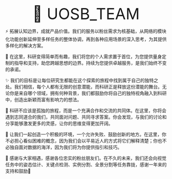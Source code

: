 <div align="center" ><font size='70'>🚀 UOSB_TEAM </font> 
</div>

⚡ 拓展认知边界，成就产品价值。我们的服务以粉丝需求为核基础，从网络的模块化功能创新延伸至多样任务的整体协调，再到各种应用场景的深入思考，为其提供多样化的解决方案。

🎊 在这里，科研变得简单而有趣，我们将您的个人需求置于首位，为您提供量身定制的指导和支持，助您跨越思想的边界。持续为您提供卓越服务，是我们始终不变的承诺。

✨ 我们的目标是让每位研究生都能在这个探索的旅程中找到属于自己的独特之处。我们相信，每个人都有无限的创意潜能，而科研正是释放这份潜能的舞台。无论你是来自哪个领域，拥有何种背景，我们都鼓励你将自己的独特视角融入到科研中，创造出新颖而富有影响力的想法。

🚝 科研不应该是孤独的旅程，而是一个充满合作和交流的共同体。在这里，你将会遇到志同道合的我们，共同面对问题、共同寻求答案。你会发现，与我们的讨论和分享能够激发更多的灵感，让你的思维变得更加开阔。

🚗 让我们一起创造一个积极的环境，一个允许失败、鼓励创新的地方。在这里，你不必担心看似困难的概念，因为我们会以平易近人的方式将它们解释清楚；你也不必独自面对数据的海洋，因为我们将为你提供指引和技巧。

🧡 感谢与大家相遇，感谢各位忠实的粉丝朋友们。在不久的未来，我们还会向视觉任务中的姿态估计、关键点检测、实例分割、全景分割等任务靠拢，感谢一年来的支持和鼓励🙌


